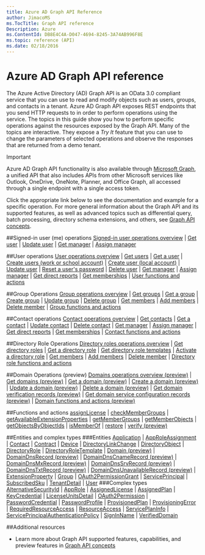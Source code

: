 ```yaml
---
title: Azure AD Graph API Reference
author: JimacoMS
ms.TocTitle: Graph API reference
Description: Azure
ms.ContentId: DB8E4C4A-D047-4694-8245-3A74AB996F8E
ms.topic: reference (API)
ms.date: 02/18/2016
---
```


# Azure AD Graph API reference
The Azure Active Directory (AD) Graph API is an OData 3.0 compliant service that you can use to read and modify objects such as users, groups, and contacts in a tenant. Azure AD Graph API exposes REST endpoints that you send HTTP requests to in order to perform operations using the service. The topics in this guide show you how to perform specific operations against the resources exposed by the Graph API. Many of the topics are interactive. They expose a *Try It* feature that you can use to change the parameters of selected operations and observe the responses that are returned from a demo tenant. 

> [!IMPORTANT]
> Azure AD Graph API functionality is also available through [Microsoft Graph](https://graph.microsoft.io/), a unified API that also includes APIs from other Microsoft services like Outlook, OneDrive, OneNote, Planner, and Office Graph, all accessed through a single endpoint with a single access token.

Click the appropriate link below to see the documentation and example for a specific operation. For more general information about the Graph API and its supported features, as well as advanced topics such as differential query, batch processing, directory schema extensions, and others, see [Graph API concepts](../howto/azure-ad-graph-api-operations-overview.md).

##Signed-in user (me) operations
[Signed-in user operations overview](./signed-in-user-operations.md) | [Get user](./signed-in-user-operations.md#GetMe) | [Update user](./signed-in-user-operations.md#UpdateMe) | [Get manager](./signed-in-user-operations.md#GetMyManagerObject) | [Assign manager](./signed-in-user-operations.md#SetMyManager) 

##User operations
[User operations overview](./users-operations.md) | [Get users](./users-operations.md#GetUsers) | [Get a user](./users-operations.md#GetAUser) | [Create users (work or school account)](./users-operations.md#CreateUser) | [Create user (local account)](./users-operations.md#CreateLocalAccountUser) | [Update user](./users-operations.md#UpdateUser) | [Reset a user's password](./users-operations.md#ResetUserPassword) | [Delete user](./users-operations.md#DeleteUser) | [Get manager](./users-operations.md#GetUsersManager) | [Assign manager](./users-operations.md#AssignUsersManager) | [Get direct reports](./users-operations.md#GetUsersDirectReports) | [Get memberships](./users-operations.md#GetUsersMemberships) | [User functions and actions](./users-operations.md#UserFunctions)

##Group Operations
[Group operations overview](./groups-operations.md) | [Get groups](./groups-operations.md#GetGroups) | [Get a group](./groups-operations.md#GetAGroup) | [Create group](./groups-operations.md#CreateGroup) | [Update group](./groups-operations.md#UpdateGroup) | [Delete group](./groups-operations.md#DeleteGroup) | [Get members](./groups-operations.md#GetGroupMembers) | [Add members](./groups-operations.md#AddGroupMembers) | [Delete member](./groups-operations.md#DeleteGroupMembers) | [Group functions and actions](./groups-operations.md#GroupFunctions)

##Contact operations
[Contact operations overview](./contacts-operations.md) | [Get contacts](./contacts-operations.md#GetContacts) | [Get a contact](./contacts-operations.md#GetAContact) | [Update contact](./contacts-operations.md#UpdateContact) | [Delete contact](./contacts-operations.md#DeleteContact) | [Get manager](./contacts-operations.md#GetContactsManager) | [Assign manager](./contacts-operations.md#AssignContactsManager) | [Get direct reports](./contacts-operations.md#GetContactsDirectReports) | [Get memberships](./contacts-operations.md#GetContactsMemberships) | [Contact functions and actions](./contacts-operations.md#ContactFunctions)

##Directory Role Operations
[Directory roles operations overview](./directoryroles-operations.md) | [Get directory roles](./directoryroles-operations.md#GetDirectoryRoles) | [Get a directory role](./directoryroles-operations.md#GetADirectoryRole) | [Get directory role templates](./directoryroles-operations.md#GetDirectoryRoleTemplatess) | [Activate a directory role](./directoryroles-operations.md#ActivateDirectoryRole) | [Get members](./directoryroles-operations.md#GetDirectoryRoleMembers) | [Add members](./directoryroles-operations.md#AddDirectoryRoleMembers) | [Delete member](./directoryroles-operations.md#DeleteDirectoryRoleMember) | [Directory role functions and actions](./directoryroles-operations.md#DirectoryRoleFunctions)

##Domain Operations (preview)
[Domains operations overview (preview)](./domains-operations.md) | [Get domains (preview)](./domains-operations.md#GetDomains) | [Get a domain (preview)](./domains-operations.md#GetADomain) | [Create a domain (preview)](./domains-operations.md#CreateDomain) |  [Update a domain (preview)](./domains-operations.md#UpdateDomain) | [Delete a domain (preview)](./domains-operations.md#DeleteDomain) |  [Get domain verification records (preview)](./domains-operations.md#GetDomainVerificationRecords) | [Get domain service configuration records (preview)](./domains-operations.md#GetDomainServiceConfigurationRecords) | [Domain functions and actions (preview)](./domains-operations.md#DomainFunctions)

##Functions and actions
[assignLicense] | [checkMemberGroups] | [getAvailableExtensionProperties] | [getMemberGroups] | [getMemberObjects] | [getObjectsByObjectIds] | [isMemberOf] | [restore] | [verify (preview)]

##Entities and complex types
###Entities
[Application] | [AppRoleAssignment] | [Contact] | [Contract] | [Device] | [DirectoryLinkChange] | [DirectoryObject] | [DirectoryRole] | [DirectoryRoleTemplate] | [Domain (preview)] | [DomainDnsRecord (preview)] | [DomainDnsCnameRecord (preview)] | [DomainDnsMxRecord (preview)] | [DomainDnsSrvRecord (preview)] | [DomainDnsTxtRecord (preview)] | [DomainDnsUnavailableRecord (preview)] | [ExtensionProperty] | [Group] | [OAuth2PermissionGrant] | [ServicePrincipal] | [SubscribedSku] | [TenantDetail] | [User]
###Complex types
[AlternativeSecurityId] | [AppRole] | [AssignedLicense] | [AssignedPlan] | [KeyCredential] | [LicenseUnitsDetail] | [OAuth2Permission] | [PasswordCredential] | [PasswordProfile] | [ProvisionedPlan] | [ProvisioningError] | [RequiredResourceAccess] | [ResourceAccess] | [ServicePlanInfo] | [ServicePrincipalAuthenticationPolicy] | [SignInName] | [VerifiedDomain]

##Additional resources

- Learn more about Graph API supported features, capabilities, and preview features in [Graph API concepts](../howto/azure-ad-graph-api-operations-overview.md)



[Application]: ./entity-and-complex-type-reference.md#ApplicationEntity
[AppRoleAssignment]: ./entity-and-complex-type-reference.md#AppRoleAssignmentEntity
[Contact]: ./entity-and-complex-type-reference.md#ContactEntity
[Contract]: ./entity-and-complex-type-reference.md#ContractEntity
[Device]: ./entity-and-complex-type-reference.md#DeviceEntity
[DirectoryLinkChange]: ./entity-and-complex-type-reference.md#DirectoryLinkChangeEntity
[DirectoryObject]: ./entity-and-complex-type-reference.md#DirectoryObjectEntity
[DirectoryRole]: ./entity-and-complex-type-reference.md#DirectoryRoleEntity
[DirectoryRoleTemplate]: ./entity-and-complex-type-reference.md#DirectoryRoleTemplateEntity
[Domain (preview)]: ./entity-and-complex-type-reference.md#DomainEntity
[DomainDnsRecord (preview)]: ./entity-and-complex-type-reference.md#DomainDnsRecordEntity
[DomainDnsCnameRecord (preview)]: ./entity-and-complex-type-reference.md#DomainDnsCnameRecordEntity
[DomainDnsMxRecord (preview)]: ./entity-and-complex-type-reference.md#DomainDnsMxRecordEntity
[DomainDnsSrvRecord (preview)]: ./entity-and-complex-type-reference.md#DomainDnsSrvRecordEntity
[DomainDnsTxtRecord (preview)]: ./entity-and-complex-type-reference.md#DomainDnsTxtRecordEntity
[DomainDnsUnavailableRecord (preview)]: ./entity-and-complex-type-reference.md#DomainDnsUnavailableRecordEntity
[ExtensionProperty]: ./entity-and-complex-type-reference.md#ExtensionPropertyEntity
[Group]: ./entity-and-complex-type-reference.md#GroupEntity
[OAuth2PermissionGrant]: ./entity-and-complex-type-reference.md#OAuth2PermissionGrantEntity
[ServicePrincipal]: ./entity-and-complex-type-reference.md#ServicePrincipalEntity
[SubscribedSku]: ./entity-and-complex-type-reference.md#SubscribedSkuEntity
[TenantDetail]: ./entity-and-complex-type-reference.md#TenantDetailEntity
[User]: ./entity-and-complex-type-reference.md#UserEntity

[AlternativeSecurityId]: ./entity-and-complex-type-reference.md#AlternativeSecurityIdType
[AppRole]: ./entity-and-complex-type-reference.md#AppRoleType
[AssignedLicense]: ./entity-and-complex-type-reference.md#AssignedLicenseType
[AssignedPlan]: ./entity-and-complex-type-reference.md#AssignedPlanType
[KeyCredential]: ./entity-and-complex-type-reference.md#KeyCredentialType
[LicenseUnitsDetail]: ./entity-and-complex-type-reference.md#LicenseUnitsDetailType
[OAuth2Permission]: ./entity-and-complex-type-reference.md#OAuth2PermissionType
[PasswordCredential]: ./entity-and-complex-type-reference.md#PasswordCredentialType
[PasswordProfile]: ./entity-and-complex-type-reference.md#PasswordProfileType
[ProvisionedPlan]: ./entity-and-complex-type-reference.md#ProvisionedPlanType
[ProvisioningError]: ./entity-and-complex-type-reference.md#ProvisioningErrorType
[RequiredResourceAccess]: ./entity-and-complex-type-reference.md#RequiredResourceAccessType
[ResourceAccess]: ./entity-and-complex-type-reference.md#ResourceAccessType
[ServicePlanInfo]: ./entity-and-complex-type-reference.md#ServicePlanInfoType
[ServicePrincipalAuthenticationPolicy]: ./entity-and-complex-type-reference.md#ServicePrincipalAuthenticationPolicyType
[SignInName]: ./entity-and-complex-type-reference.md#SignInNameType
[VerifiedDomain]: ./entity-and-complex-type-reference.md#VerifiedDomainType

[assignLicense]: ./functions-and-actions.md#assignLicense
[checkMemberGroups]: ./functions-and-actions.md#checkMemberGroups
[getAvailableExtensionProperties]: ./functions-and-actions.md#getAvailableExtensionProperties
[getMemberGroups]: ./functions-and-actions.md#getMemberGroups
[getMemberObjects]: ./functions-and-actions.md#getMemberObjects
[getObjectsByObjectIds]: ./functions-and-actions.md#getObjectsByObjectIds
[isMemberOf]: ./functions-and-actions.md#isMemberOf
[restore]: ./functions-and-actions.md#restore
[verify (preview)]: ./functions-and-actions.md#verify
